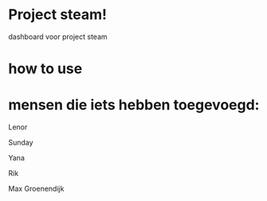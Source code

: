 # Project steam!
dashboard voor project steam

# how to use

# mensen die iets hebben toegevoegd:
Lenor

Sunday

Yana

Rik

Max Groenendijk
